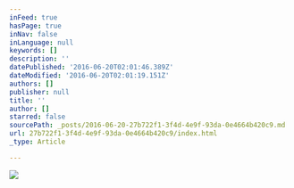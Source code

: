 ```yaml
---
inFeed: true
hasPage: true
inNav: false
inLanguage: null
keywords: []
description: ''
datePublished: '2016-06-20T02:01:46.389Z'
dateModified: '2016-06-20T02:01:19.151Z'
authors: []
publisher: null
title: ''
author: []
starred: false
sourcePath: _posts/2016-06-20-27b722f1-3f4d-4e9f-93da-0e4664b420c9.md
url: 27b722f1-3f4d-4e9f-93da-0e4664b420c9/index.html
_type: Article

---
```

![](https://the-grid-user-content.s3-us-west-2.amazonaws.com/c171c8b4-54ac-4f85-b565-1c36c3d330c7.jpg)